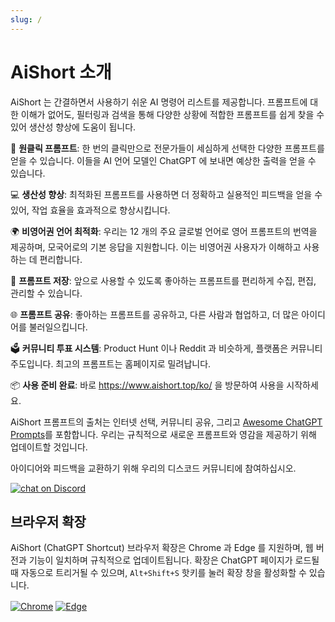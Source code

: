 ```yaml
---
slug: /
---
```


# AiShort 소개

AiShort 는 간결하면서 사용하기 쉬운 AI 명령어 리스트를 제공합니다. 프롬프트에 대한 이해가 없어도, 필터링과 검색을 통해 다양한 상황에 적합한 프롬프트를 쉽게 찾을 수 있어 생산성 향상에 도움이 됩니다.

🚀 **원클릭 프롬프트**: 한 번의 클릭만으로 전문가들이 세심하게 선택한 다양한 프롬프트를 얻을 수 있습니다. 이들을 AI 언어 모델인 ChatGPT 에 보내면 예상한 출력을 얻을 수 있습니다.

💻 **생산성 향상**: 최적화된 프롬프트를 사용하면 더 정확하고 실용적인 피드백을 얻을 수 있어, 작업 효율을 효과적으로 향상시킵니다.

🌍 **비영어권 언어 최적화**: 우리는 12 개의 주요 글로벌 언어로 영어 프롬프트의 번역을 제공하며, 모국어로의 기본 응답을 지원합니다. 이는 비영어권 사용자가 이해하고 사용하는 데 편리합니다.

💾 **프롬프트 저장**: 앞으로 사용할 수 있도록 좋아하는 프롬프트를 편리하게 수집, 편집, 관리할 수 있습니다.

🌐 **프롬프트 공유**: 좋아하는 프롬프트를 공유하고, 다른 사람과 협업하고, 더 많은 아이디어를 불러일으킵니다.

🗳️ **커뮤니티 투표 시스템**: Product Hunt 이나 Reddit 과 비슷하게, 플랫폼은 커뮤니티 주도입니다. 최고의 프롬프트는 홈페이지로 밀려납니다.

📦 **사용 준비 완료**: 바로 https://www.aishort.top/ko/ 을 방문하여 사용을 시작하세요.

AiShort 프롬프트의 출처는 인터넷 선택, 커뮤니티 공유, 그리고 [Awesome ChatGPT Prompts](https://github.com/f/awesome-chatgpt-prompts)를 포함합니다. 우리는 규칙적으로 새로운 프롬프트와 영감을 제공하기 위해 업데이트할 것입니다.

아이디어와 피드백을 교환하기 위해 우리의 디스코드 커뮤니티에 참여하십시오.

<a href="https://discord.gg/PZTQfJ4GjX">
   <img src="https://img.shields.io/discord/1048780149899939881?color=%2385c8c8&label=Discord&logo=discord&style=for-the-badge" alt="chat on Discord" />
</a>

## 브라우저 확장

AiShort (ChatGPT Shortcut) 브라우저 확장은 Chrome 과 Edge 를 지원하며, 웹 버전과 기능이 일치하며 규칙적으로 업데이트됩니다. 확장은 ChatGPT 페이지가 로드될 때 자동으로 트리거될 수 있으며, `Alt+Shift+S` 핫키를 눌러 확장 창을 활성화할 수 있습니다.

<a href="https://chrome.google.com/webstore/detail/chatgpt-shortcut/blcgeoojgdpodnmnhfpohphdhfncblnj">
  <img src="https://img.newzone.top/2023-06-05-12-28-49.png?imageMogr2/format/webp"  alt="Chrome" valign="middle" /></a>

<a href="https://microsoftedge.microsoft.com/addons/detail/chatgpt-shortcut/hnggpalhfjmdhhmgfjpmhlfilnbmjoin">
  <img src="https://img.newzone.top/2023-06-05-12-26-20.png?imageMogr2/format/webp" alt="Edge" valign="middle" /></a>
